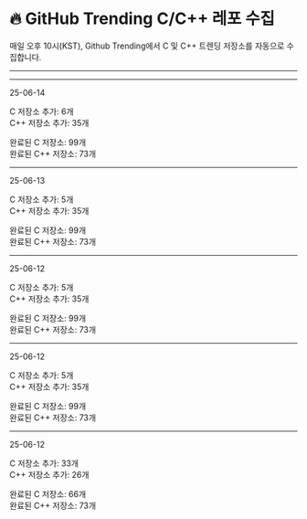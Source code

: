 # 🔥 GitHub Trending C/C++ 레포 수집

매일 오후 10시(KST), Github Trending에서 C 및 C++ 트렌딩 저장소를 자동으로 수집합니다.

---

---

25-06-14

C 저장소 추가: 6개  
C++ 저장소 추가: 35개  

완료된 C 저장소: 99개  
완료된 C++ 저장소: 73개



---

25-06-13

C 저장소 추가: 5개  
C++ 저장소 추가: 35개  

완료된 C 저장소: 99개  
완료된 C++ 저장소: 73개



---

25-06-12

C 저장소 추가: 5개  
C++ 저장소 추가: 35개  

완료된 C 저장소: 99개  
완료된 C++ 저장소: 73개



---

25-06-12

C 저장소 추가: 5개  
C++ 저장소 추가: 35개  

완료된 C 저장소: 99개  
완료된 C++ 저장소: 73개



---

25-06-12

C 저장소 추가: 33개  
C++ 저장소 추가: 26개  

완료된 C 저장소: 66개  
완료된 C++ 저장소: 73개


